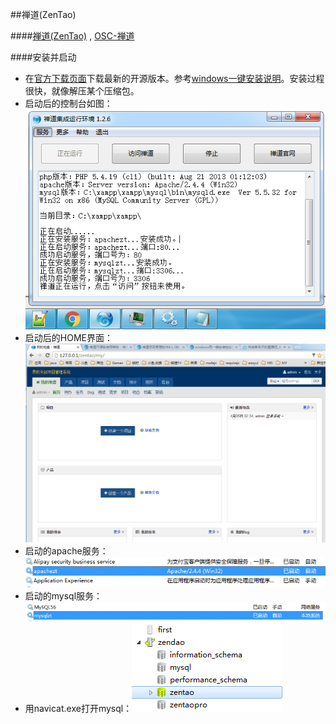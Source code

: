 
##禅道\(ZenTao\)

####[禅道\(ZenTao\)](http://www.zentao.net/) , [OSC-禅道](http://www.oschina.net/search?user=253318&q=%E7%A6%85%E9%81%93&scope=project)

####安装并启动
- 在[官方下载页面](http://www.zentao.net/download.html)下载最新的开源版本。参考[windows一键安装说明](http://www.zentao.net/book/zentaopmshelp/76.html)。安装过程很快，就像解压某个压缩包。
- 启动后的控制台如图：![](./images/zendao/zendao-console.png)
- 启动后的HOME界面：![](./images/zendao/zendao-home.png)
- 启动的apache服务：![](./images/zendao/zendao-service01.png)
- 启动的mysql服务：![](./images/zendao/zendao-service02.png)
- 用navicat.exe打开mysql：![](./images/zendao/zendao-mysql.png)

